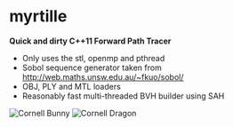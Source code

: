 # myrtille

**Quick and dirty C++11 Forward Path Tracer**
- Only uses the stl, openmp and pthread
- Sobol sequence generator taken from http://web.maths.unsw.edu.au/~fkuo/sobol/
- OBJ, PLY and MTL loaders
- Reasonably fast multi-threaded BVH builder using SAH 

![Cornell Bunny](http://www0.cs.ucl.ac.uk/staff/C.Godard/img/cornell_bunny.jpg)
![Cornell Dragon](http://www0.cs.ucl.ac.uk/staff/C.Godard/img/cornell_dragon.jpg)
